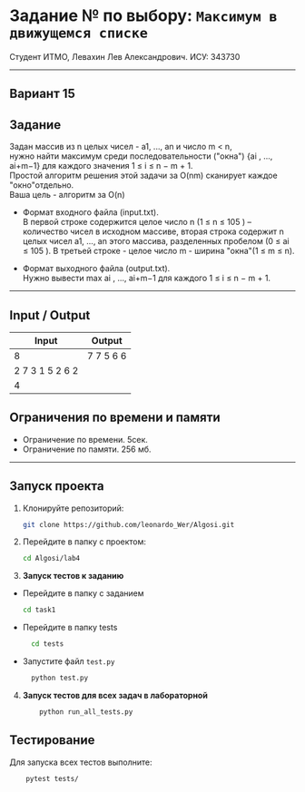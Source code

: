 # Задание № по выбору: `Максимум в движущемся списке`

Студент ИТМО, Левахин Лев Александрович.
ИСУ: 343730

<hr>

## Вариант 15

## Задание
Задан массив из n целых чисел - a1, ..., an и 
число m < n,  
нужно найти максимум среди последовательности ("окна") {ai
, ..., ai+m−1} для каждого значения
1 ≤ i ≤ n − m + 1.  
Простой алгоритм решения этой задачи за O(nm) сканирует
каждое "окно"отдельно.  
Ваша цель - алгоритм за O(n)

- Формат входного файла (input.txt).  
В первой строке содержится целое
число n (1 ≤ n ≤ 105
) – количество чисел в исходном массиве, вторая строка
содержит n целых чисел a1, ..., an этого массива, разделенных пробелом
(0 ≤ ai ≤ 105
). В третьей строке - целое число m - ширина "окна"(1 ≤ m ≤
n).

- Формат выходного файла (output.txt).  
Нужно вывести max ai
, ..., ai+m−1
для каждого 1 ≤ i ≤ n − m + 1.


<hr>

## Input / Output 

| Input           | Output    | 
|-----------------|-----------|
| 8               | 7 7 5 6 6 |
| 2 7 3 1 5 2 6 2 |           |
| 4               |           |


## Ограничения по времени и памяти

- Ограничение по времени. 5сек.
- Ограничение по памяти. 256 мб.

<hr>

## Запуск проекта
1. Клонируйте репозиторий:
   ```bash
   git clone https://github.com/leonardo_Wer/Algosi.git
   ```
2. Перейдите в папку с проектом:
   ```bash
   cd Algosi/lab4
   ```
3. **Запуск тестов к заданию**
 - Перейдите в папку с заданием
    ```bash
   cd task1
  - Перейдите в папку tests
    ```bash
      cd tests
  - Запустите файл `test.py`
    ```bash
      python test.py

4. **Запуск тестов для всех задач в лабораторной**
    ```bash
        python run_all_tests.py

## Тестирование
Для запуска всех тестов выполните:
```bash
    pytest tests/
```
